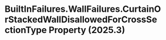 # BuiltInFailures.WallFailures.CurtainOrStackedWallDisallowedForCrossSectionType Property (2025.3)

﻿